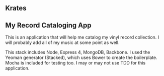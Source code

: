 Krates
------

My Record Cataloging App
------------------------

This is an application that will help me catalog my vinyl record collection. I will probably add all of my music at some point as well.

This stack includes Node, Express 4, MongoDB, Backbone. I used the Yeoman generator (Stacked), which uses Bower to create the boilerplate. Mocha is included for testing too. I may or may not use TDD for this application.


